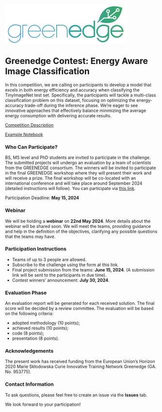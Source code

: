 <img align="center" src="greenedge.png">

# Greenedge Contest: Energy Aware Image Classification

In this competition, we are calling on participants to develop a model that excels in both energy efficiency and accuracy when classifying the TinyImageNet test set. Specifically, the participants will tackle a multi-class classification problem on this dataset, focusing on optimizing the energy-accuracy trade-off during the inference phase. We’re eager to see innovative approaches that effectively balance minimizing the average energy consumption with delivering accurate results.

[Competition Description](Competition_Description.pdf)

[Example Notebook](greenedge_challenge.ipynb)

### Who Can Participate?

BS, MS level and PhD students are invited to participate in the challenge. The submitted projects will undergo an evaluation by a team of scientists from the GREENEDGE consortium. The winners will be invited to participate in the final GREENEDGE workshop where they will present their work and will receive a prize. The final workshop will be co-located with an international conference and will take place around September 2024 (detailed instructions will follow). You can participate via [this link](https://docs.google.com/forms/d/1yRJeGClPCQ2gYcFEnlYAFMhkZ9-wMnOJwHa8VXHpn6M/).

Participation Deadline: **May 15, 2024**

### Webinar
We will be holding a **webinar** on **22nd May 2024**. More details about the webinar will be shared soon. We will meet the teams, providing guidance and help in the definition of the objectives, clarifying any possible questions that the teams may have.


### Participation Instructions

* Teams of up to 3 people are allowed. 
* Subscribe to the challenge using the form at this link.
* Final project submission from the teams: **June 15, 2024**. (A submission link will be sent to the participants in due time).
* Contest winners’ announcement: **July 30, 2024**.

### Evaluation Phase
An evaluation report will be generated for each received solution. The final score will be decided by a review committee.
The evaluation will be based on the following criteria:
* adopted methodology (10 points);
* achieved results (10 points);
* code (8 points);
* presentation (8 points).

### Acknowledgements
The present work has received funding from the European Union’s Horizon 2020 Marie Skłodowska Curie Innovative Training Network Greenedge (GA. No. 953775).

### Contact Information

To ask questions, please feel free to create an issue via the **Issues** tab.



We look forward to your participation!
